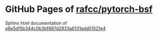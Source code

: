 GitHub Pages of [rafcc/pytorch-bsf](https://github.com/rafcc/pytorch-bsf)
===
Sphinx html documentation of [e6e5df5b344c0b3bf887d2833a6131edd01521e4](https://github.com/rafcc/pytorch-bsf/tree/e6e5df5b344c0b3bf887d2833a6131edd01521e4)

